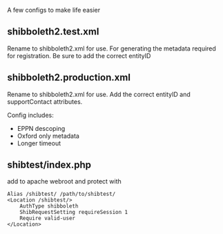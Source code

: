A few configs to make life easier

## shibboleth2.test.xml

Rename to shibboleth2.xml for use. For generating the metadata required for registration.
Be sure to add the correct entityID


## shibboleth2.production.xml

Rename to shibboleth2.xml for use. Add the correct entityID and supportContact attributes.

Config includes:
 - EPPN descoping
 - Oxford only metadata
 - Longer timeout


## shibtest/index.php

add to apache webroot and protect with

```
Alias /shibtest/ /path/to/shibtest/
<Location /shibtest/>
    AuthType shibboleth
    ShibRequestSetting requireSession 1
    Require valid-user
</Location>
```
